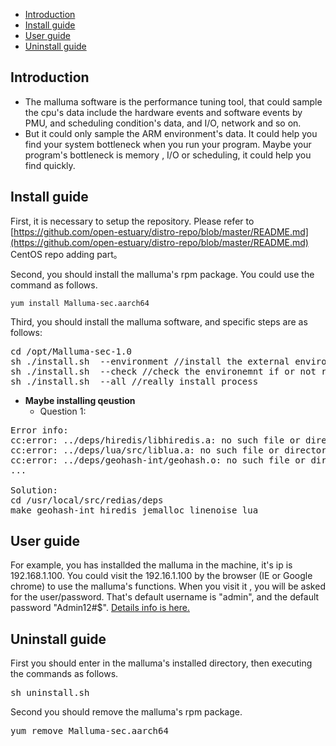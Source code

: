 * [Introduction](#1)
* [Install guide](#2)
* [User guide](#3)
* [Uninstall guide](#4)

<h2 id="1">Introduction</h2>

- The malluma software is the performance tuning tool, that could sample the cpu's data include the hardware events and software events by PMU, and scheduling condition's data, and I/O, network and so on. 
- But it could only sample the ARM environment's data. It could help you  find your system bottleneck when you run your program. Maybe your program's bottleneck  is memory , I/O or scheduling, it could help you find  quickly.

<h2 id="2">Install guide</h2>

First, it is necessary to setup the repository. Please refer to [https://github.com/open-estuary/distro-repo/blob/master/README.md](https://github.com/open-estuary/distro-repo/blob/master/README.md) CentOS repo adding part。

Second, you should install the malluma's rpm package. You could use the command  as follows.
```
yum install Malluma-sec.aarch64
```

Third, you should install the malluma software, and specific steps are as follows:
    
<pre>
cd /opt/Malluma-sec-1.0 
sh ./install.sh  --environment //install the external environment
sh ./install.sh  --check //check the environemnt if or not ready
sh ./install.sh  --all //really install process
</pre>

- **Maybe installing qeustion**
	- Question 1: 
<pre>
Error info:
cc:error: ../deps/hiredis/libhiredis.a: no such file or directory
cc:error: ../deps/lua/src/liblua.a: no such file or directory
cc:error: ../deps/geohash-int/geohash.o: no such file or directory
...

Solution:
cd /usr/local/src/redias/deps
make geohash-int hiredis jemalloc linenoise lua
</pre>

<h2 id="3">User guide</h2>

For example, you has installded the malluma in the machine, it's ip is 192.168.1.100.
You could visit the 192.16.1.100 by the browser (IE or Google chrome) to use the malluma's functions. When you visit it , you will be asked for the user/password.  That's default username is "admin", and the default password "Admin12#$". [Details info is here.](https://github.com/open-estuary/estuary/blob/master/doc/Malluma_UserGuide.pdf)

<h2 id="4">Uninstall guide</h2>

First you should enter in the malluma's installed directory, then executing the commands as follows.
<pre>
sh uninstall.sh
</pre>
Second you should remove the malluma's rpm package.
<pre>
yum remove Malluma-sec.aarch64
</pre>
